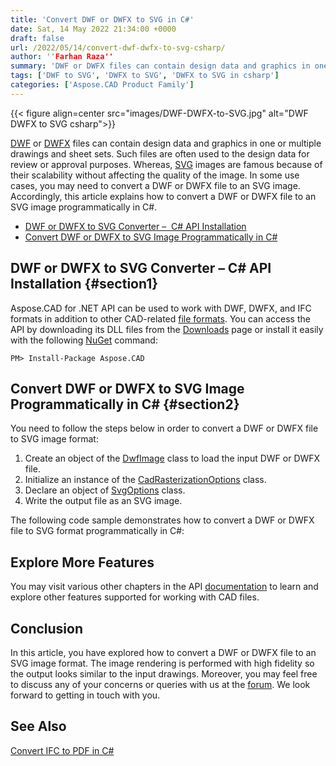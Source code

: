 ```yaml
---
title: 'Convert DWF or DWFX to SVG in C#'
date: Sat, 14 May 2022 21:34:00 +0000
draft: false
url: /2022/05/14/convert-dwf-dwfx-to-svg-csharp/
author: ''Farhan Raza''
summary: 'DWF or DWFX files can contain design data and graphics in one or multiple drawings and sheet sets. Such files are often used to the design data for review or approval purposes. Whereas, SVG images are famous because of their scalability without affecting the quality of the image. In some use cases, you may need to convert a DWF or DWFX file to an SVG image. Accordingly, this article explains how to **convert a DWF or DWFX file to an SVG image programmatically in C#.**'
tags: ['DWF to SVG', 'DWFX to SVG', 'DWFX to SVG in csharp']
categories: ['Aspose.CAD Product Family']
---
```




{{< figure align=center src="images/DWF-DWFX-to-SVG.jpg" alt="DWF DWFX to SVG csharp">}}


[DWF][1] or [DWFX][2] files can contain design data and graphics in one or multiple drawings and sheet sets. Such files are often used to the design data for review or approval purposes. Whereas, [SVG][3] images are famous because of their scalability without affecting the quality of the image. In some use cases, you may need to convert a DWF or DWFX file to an SVG image. Accordingly, this article explains how to convert a DWF or DWFX file to an SVG image programmatically in C#.

*   [DWF or DWFX to SVG Converter –  C# API Installation][4]
*   [Convert DWF or DWFX to SVG Image Programmatically in C#][5]

## DWF or DWFX to SVG Converter – C# API Installation {#section1}

Aspose.CAD for .NET API can be used to work with DWF, DWFX, and IFC formats in addition to other CAD-related [file formats][6]. You can access the API by downloading its DLL files from the [Downloads][7] page or install it easily with the following [NuGet][8] command:

```
PM> Install-Package Aspose.CAD
```

## Convert DWF or DWFX to SVG Image Programmatically in C# {#section2}

You need to follow the steps below in order to convert a DWF or DWFX file to SVG image format:

1.  Create an object of the [DwfImage][9] class to load the input DWF or DWFX file.
2.  Initialize an instance of the [CadRasterizationOptions][10] class.
3.  Declare an object of [SvgOptions][11] class.
4.  Write the output file as an SVG image.

The following code sample demonstrates how to convert a DWF or DWFX file to SVG format programmatically in C#:



## Explore More Features

You may visit various other chapters in the API [documentation][12] to learn and explore other features supported for working with CAD files.

## Conclusion

In this article, you have explored how to convert a DWF or DWFX file to an SVG image format. The image rendering is performed with high fidelity so the output looks similar to the input drawings. Moreover, you may feel free to discuss any of your concerns or queries with us at the [forum][13]. We look forward to getting in touch with you.

## See Also

[Convert IFC to PDF in C#][14]




[1]: https://docs.fileformat.com/cad/dwf/
[2]: https://docs.fileformat.com/cad/dwfx/
[3]: https://docs.fileformat.com/page-description-language/svg/
[4]: #section1
[5]: #section2
[6]: https://docs.aspose.com/cad/net/supported-file-formats/
[7]: https://downloads.aspose.com/cad/net
[8]: https://www.nuget.org/packages/Aspose.CAD/
[9]: https://apireference.aspose.com/cad/net/aspose.cad.fileformats.dwf/dwfimage
[10]: https://apireference.aspose.com/cad/net/aspose.cad.imageoptions/cadrasterizationoptions
[11]: https://apireference.aspose.com/cad/net/aspose.cad.imageoptions/svgoptions
[12]: https://docs.aspose.com/cad/net/
[13]: https://forum.aspose.com/c/cad
[14]: https://blog.aspose.com/2022/04/14/convert-ifc-to-pdf-csharp/




